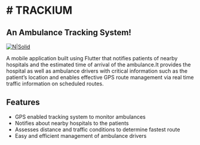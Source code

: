 # # TRACKIUM
##  An Ambulance Tracking System!

[![N|Solid](https://cldup.com/dTxpPi9lDf.thumb.png)](https://nodesource.com/products/nsolid)


A mobile application built using Flutter that notifies patients of nearby hospitals and the estimated time of arrival of the ambulance.It provides the hospital as well as ambulance drivers with critical information such as the patient’s location and enables effective GPS route management via real time traffic information on scheduled routes.


## Features

- GPS enabled tracking system to monitor ambulances
- Notifies about nearby hospitals to the patients
- Assesses distance and traffic conditions to determine fastest route
- Easy and efficient management of ambulance drivers
 
